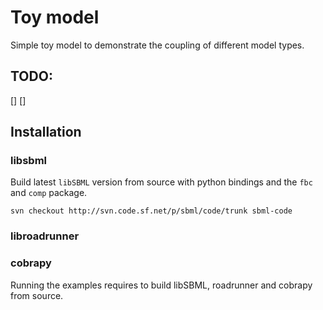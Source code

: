 # Toy model
Simple toy model to demonstrate the coupling of different model types.

## TODO:
[]
[]

## Installation
### libsbml
Build latest `libSBML` version from source with python bindings and the `fbc` and `comp` package.
```
svn checkout http://svn.code.sf.net/p/sbml/code/trunk sbml-code
```
### libroadrunner


### cobrapy

Running the examples requires to build libSBML, roadrunner and cobrapy from source.